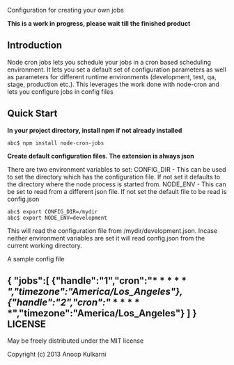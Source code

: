 Configuration for creating your own jobs

**This is a work in progress, please wait till the finished product**

Introduction
------------

Node cron jobs lets you schedule your jobs in a cron based scheduling environment. It lets you set a default set of configuration parameters as well as parameters for different runtime environments (development, test, qa, stage, production etc.). 
This leverages the work done with node-cron and lets you configure jobs in config files

Quick Start
-----------

**In your project directory, install npm if not already installed**

    abc$ npm install node-cron-jobs

**Create default configuration files. The extension is always json**

There are two environment variables to set:
CONFIG_DIR - This can be used to set the directory which has the configuration file. If not set it defaults to the directory where the node process is started from.
NODE_ENV - This can be set to read from a different json file. If not set the default file to be read is config.json

    abc$ export CONFIG_DIR=/mydir
    abc$ export NODE_ENV=development

This will read the configuration file from /mydir/development.json. Incase neither environment variables are set it will read config.json from the current working directory.

A sample config file

{
  "jobs":[
    {"handle":"1","cron":"* * * * * *","timezone":"America/Los_Angeles"},
    {"handle":"2","cron":"* * * * * *","timezone":"America/Los_Angeles"}
  ]
}
LICENSE
-------

May be freely distributed under the MIT license

Copyright (c) 2013 Anoop Kulkarni
